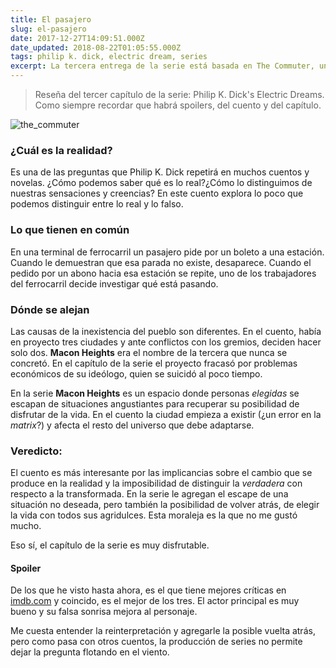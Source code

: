 ```yaml
---
title: El pasajero
slug: el-pasajero
date: 2017-12-27T14:09:51.000Z
date_updated: 2018-08-22T01:05:55.000Z
tags: philip k. dick, electric dream, series
excerpt: La tercera entrega de la serie está basada en The Commuter, un cuento de 1953
---
```


> Reseña del tercer capítulo de la serie: Philip K. Dick's Electric Dreams. Como siempre recordar que habrá spoilers, del cuento y del capítulo.

![the_commuter](/assets/images/2017/12/the_commuter.jpg)

### ¿Cuál es la realidad?

Es una de las preguntas que Philip K. Dick repetirá en muchos cuentos y novelas. ¿Cómo podemos saber qué es lo real?¿Cómo lo distinguimos de nuestras sensaciones y creencias? En este cuento explora lo poco que podemos distinguir entre lo real y lo falso.

### Lo que tienen en común

En una terminal de ferrocarril un pasajero pide por un boleto a una estación. Cuando le demuestran que esa parada no existe, desaparece. Cuando el pedido por un abono hacia esa estación se repite, uno de los trabajadores del ferrocarril decide investigar qué está pasando.

### Dónde se alejan

Las causas de la inexistencia del pueblo son diferentes. En el cuento, había en proyecto tres ciudades y ante conflictos con los gremios, deciden hacer solo dos. **Macon Heights** era el nombre de la tercera que nunca se concretó. En el capítulo de la serie el proyecto fracasó por problemas económicos de su ideólogo, quien se suicidó al poco tiempo.

En la serie **Macon Heights** es un espacio donde personas *elegidas* se escapan de situaciones angustiantes para recuperar su posibilidad de disfrutar de la vida. En el cuento la ciudad empieza a existir (¿un error en la *matrix*?) y afecta el resto del universo que debe adaptarse.

### Veredicto: 

El cuento es más interesante por las implicancias sobre el cambio que se produce en la realidad y la imposibilidad de distinguir la *verdadera* con respecto a la transformada. En la serie le agregan el escape de una situación no deseada, pero también la posibilidad de volver atrás, de elegir la vida con todos sus agridulces. Esta moraleja es la que no me gustó mucho.

Eso sí, el capítulo de la serie es muy disfrutable.

#### Spoiler

De los que he visto hasta ahora, es el que tiene mejores críticas en [imdb.com](http://www.imdb.com/title/tt6598024/?ref_=ttep_ep3) y coincido, es el mejor de los tres. El actor principal es muy bueno y su falsa sonrisa mejora al personaje.

Me cuesta entender la reinterpretación y agregarle la posible vuelta atrás, pero como pasa con otros cuentos, la producción de series no permite dejar la pregunta flotando en el viento.
